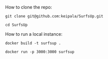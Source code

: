 How to clone the repo:

`git clone git@github.com:keipala/SurfsUp.git`

`cd SurfsUp`

How to run a local instance:

`docker build -t surfsup .`

`docker run -p 3000:3000 surfsup`